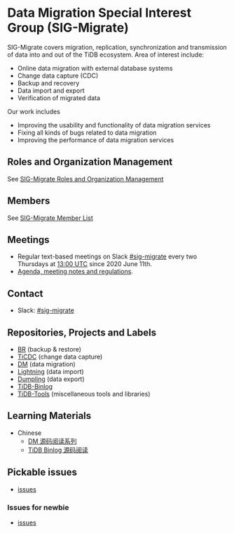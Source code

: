 # Data Migration Special Interest Group (SIG-Migrate)

SIG-Migrate covers migration, replication, synchronization and transmission of data into and out of the TiDB ecosystem. Area of interest include:
* Online data migration with external database systems
* Change data capture (CDC)
* Backup and recovery
* Data import and export
* Verification of migrated data

Our work includes
* Improving the usability and functionality of data migration services
* Fixing all kinds of bugs related to data migration
* Improving the performance of data migration services

## Roles and Organization Management

See [SIG-Migrate Roles and Organization Management](./roles-and-organization-management.md)

## Members

See [SIG-Migrate Member List](https://contributor.tidb.io/SIG/migrate/)

## Meetings

* Regular text-based meetings on Slack [#sig-migrate] every two Thursdays at [13:00 UTC](http://www.thetimezoneconverter.com/?t=13:00&tz=UTC) since 2020 June 11th.
* [Agenda, meeting notes and regulations](https://docs.google.com/document/d/1iKSi7JpWjODPTKOgc46N3BzuaH8R9XcDhLS0NhpcT9g/edit?usp=sharing).

## Contact

* Slack: [#sig-migrate]

## Repositories, Projects and Labels

* [BR](https://github.com/pingcap/br) (backup & restore)
* [TiCDC](https://github.com/pingcap/ticdc) (change data capture)
* [DM](https://github.com/pingcap/dm/) (data migration)
* [Lightning](https://github.com/pingcap/tidb-lightning) (data import)
* [Dumpling](https://github.com/pingcap/dumpling) (data export)
* [TiDB-Binlog](https://github.com/pingcap/tidb-binlog)
* [TiDB-Tools](https://github.com/pingcap/tidb-tools) (miscellaneous tools and libraries)

[#sig-migrate]: https://slack.tidb.io/invite?team=tidb-community&channel=sig-migrate&ref=github_sig

## Learning Materials

* Chinese
    * [DM 源码阅读系列](https://pingcap.com/blog-cn/#DM-%E6%BA%90%E7%A0%81%E9%98%85%E8%AF%BB)
    * [TiDB Binlog 源码阅读](https://pingcap.com/blog-cn/#TiDB-Binlog-%E6%BA%90%E7%A0%81%E9%98%85%E8%AF%BB)

## Pickable issues

* [issues](https://github.com/search?o=desc&q=is%3Aissue+repo%3Apingcap%2Fbr+repo%3Apingcap%2Fticdc+repo%3Apingcap%2Fdm+repo%3Apingcap%2Ftidb-lightning+repo%3Apingcap%2Fdumpling+repo%3Apingcap%2Ftidb-binlog+repo%3Apingcap%2Ftidb-tools&s=created&state=open&type=Issues)

### Issues for newbie

- [issues](https://github.com/search?q=is%3Aissue+label%3A%22good+first+issue%22+repo%3Apingcap%2Fbr+repo%3Apingcap%2Fticdc+repo%3Apingcap%2Fdm+repo%3Apingcap%2Ftidb-lightning+repo%3Apingcap%2Fdumpling+repo%3Apingcap%2Ftidb-binlog+repo%3Apingcap%2Ftidb-tools&state=open&type=Issues)
